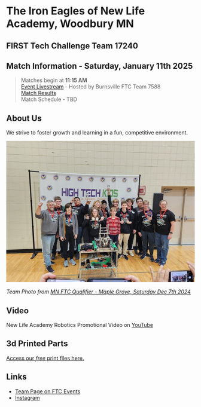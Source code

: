 # The Iron Eagles of New Life Academy, Woodbury MN
## FIRST Tech Challenge Team 17240

## Match Information - Saturday, January 11th 2025
> Matches begin at **11:15 AM**<br/>
> [Event Livestream](https://youtube.com/live/luZXgE_2FwI?feature=share) - Hosted by Burnsville FTC Team 7588<br/>
> [Match Results](https://ftc-events.firstinspires.org/2024/USMNBUQ1/qualifications)<br/>
> Match Schedule - TBD

## About Us
We strive to foster growth and learning in a fun, competitive environment.

![Team Photo](20241207-ftc17240-team-photo.jpg)

*Team Photo from [MN FTC Qualifier - Maple Grove, Saturday Dec 7th 2024](https://ftc-events.firstinspires.org/2024/USMNMGQ1)*

## Video
New Life Academy Robotics Promotional Video on [YouTube](https://www.youtube.com/watch?v=FmHC0kmDVho)

## 3d Printed Parts
[Access our *free* print files here.](3ddesigns.md)

## Links
- [Team Page on FTC Events](https://ftc-events.firstinspires.org/2024/team/17240)
- [Instagram](https://www.instagram.com/ironeagles17240/)